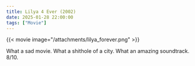 ```yaml
---
title: Lilya 4 Ever (2002)
date: 2025-01-28 22:00:00
tags: ["Movie"]
---
```


{{< movie image="/attachments/lilya_forever.png" >}}

What a sad movie. What a shithole of a city. What an amazing soundtrack. 8/10.


